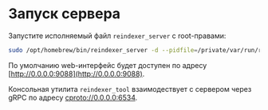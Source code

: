 # Запуск сервера

Запустите исполняемый файл `reindexer_server` c root-правами:

```sh
sudo /opt/homebrew/bin/reindexer_server -d --pidfile=/private/var/run/reindexer/reindexer_server.pid
```

По умолчанию web-интерфейс будет доступен по адресу
[http://0.0.0.0:9088](http://0.0.0.0:9088).

Консольная утилита `reindexer_tool` взаимодествует с сервером
через gRPC по адресу [cproto://0.0.0.0:6534](cproto://0.0.0.0:6534).
